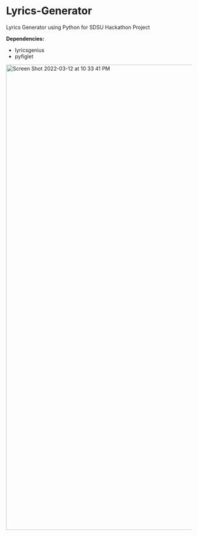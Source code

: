 # Lyrics-Generator
Lyrics Generator using Python for SDSU Hackathon Project

**Dependencies:**
- lyricsgenius
- pyfiglet
<img width="1261" alt="Screen Shot 2022-03-12 at 10 33 41 PM" src="https://user-images.githubusercontent.com/46804151/158048180-c442395e-0ae7-469d-b8c9-20b136a78e0c.png">
